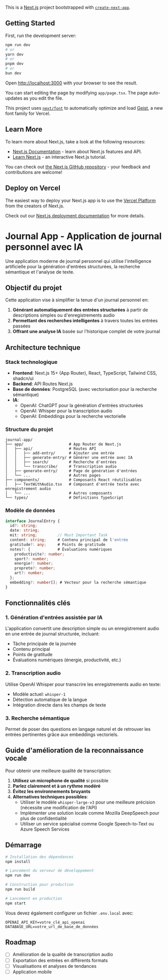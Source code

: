This is a [Next.js](https://nextjs.org) project bootstrapped with [`create-next-app`](https://nextjs.org/docs/app/api-reference/cli/create-next-app).

## Getting Started

First, run the development server:

```bash
npm run dev
# or
yarn dev
# or
pnpm dev
# or
bun dev
```

Open [http://localhost:3000](http://localhost:3000) with your browser to see the result.

You can start editing the page by modifying `app/page.tsx`. The page auto-updates as you edit the file.

This project uses [`next/font`](https://nextjs.org/docs/app/building-your-application/optimizing/fonts) to automatically optimize and load [Geist](https://vercel.com/font), a new font family for Vercel.

## Learn More

To learn more about Next.js, take a look at the following resources:

- [Next.js Documentation](https://nextjs.org/docs) - learn about Next.js features and API.
- [Learn Next.js](https://nextjs.org/learn) - an interactive Next.js tutorial.

You can check out [the Next.js GitHub repository](https://github.com/vercel/next.js) - your feedback and contributions are welcome!

## Deploy on Vercel

The easiest way to deploy your Next.js app is to use the [Vercel Platform](https://vercel.com/new?utm_medium=default-template&filter=next.js&utm_source=create-next-app&utm_campaign=create-next-app-readme) from the creators of Next.js.

Check out our [Next.js deployment documentation](https://nextjs.org/docs/app/building-your-application/deploying) for more details.

# Journal App - Application de journal personnel avec IA

Une application moderne de journal personnel qui utilise l'intelligence artificielle pour la génération d'entrées structurées, la recherche sémantique et l'analyse de texte.

## Objectif du projet

Cette application vise à simplifier la tenue d'un journal personnel en:

1. **Générant automatiquement des entrées structurées** à partir de descriptions simples ou d'enregistrements audio
2. **Permettant des recherches intelligentes** à travers toutes les entrées passées
3. **Offrant une analyse IA** basée sur l'historique complet de votre journal

## Architecture technique

### Stack technologique

- **Frontend**: Next.js 15+ (App Router), React, TypeScript, Tailwind CSS, shadcn/ui
- **Backend**: API Routes Next.js
- **Base de données**: PostgreSQL (avec vectorisation pour la recherche sémantique)
- **IA**: 
  - OpenAI: ChatGPT pour la génération d'entrées structurées
  - OpenAI: Whisper pour la transcription audio
  - OpenAI: Embeddings pour la recherche vectorielle

### Structure du projet

```
journal-app/
├── app/                    # App Router de Next.js
│   ├── api/                # Routes API
│   │   ├── add-entry/      # Ajouter une entrée
│   │   ├── generate-entry/ # Générer une entrée avec IA
│   │   ├── search/         # Recherche d'entrées
│   │   └── transcribe/     # Transcription audio
│   ├── generate-entry/     # Page de génération d'entrées
│   └── ...                 # Autres pages
├── components/             # Composants React réutilisables
│   ├── TextWithAudio.tsx   # Composant d'entrée texte avec enregistrement audio
│   └── ...                 # Autres composants
└── types/                  # Définitions TypeScript
```

### Modèle de données

```typescript
interface JournalEntry {
  id?: string;
  date: string;
  mit: string;         // Most Important Task
  content: string;     # Contenu principal de l'entrée
  gratitude?: any;     # Points de gratitude
  notes?: {            # Évaluations numériques
    productivite?: number;
    sport?: number;
    energie?: number;
    proprete?: number;
    art?: number;
  };
  embedding?: number[]; # Vecteur pour la recherche sémantique
}
```

## Fonctionnalités clés

### 1. Génération d'entrées assistée par IA

L'application convertit une description simple ou un enregistrement audio en une entrée de journal structurée, incluant:
- Tâche principale de la journée
- Contenu principal
- Points de gratitude
- Évaluations numériques (énergie, productivité, etc.)

### 2. Transcription audio

Utilise OpenAI Whisper pour transcrire les enregistrements audio en texte:
- Modèle actuel: `whisper-1`
- Détection automatique de la langue
- Intégration directe dans les champs de texte

### 3. Recherche sémantique

Permet de poser des questions en langage naturel et de retrouver les entrées pertinentes grâce aux embeddings vectoriels.

## Guide d'amélioration de la reconnaissance vocale

Pour obtenir une meilleure qualité de transcription:

1. **Utilisez un microphone de qualité** si possible
2. **Parlez clairement et à un rythme modéré**
3. **Évitez les environnements bruyants**
4. **Alternatives techniques possibles**:
   - Utiliser le modèle `whisper-large-v3` pour une meilleure précision (nécessite une modification de l'API)
   - Implémenter une solution locale comme Mozilla DeepSpeech pour plus de confidentialité
   - Utiliser un service spécialisé comme Google Speech-to-Text ou Azure Speech Services

## Démarrage

```bash
# Installation des dépendances
npm install

# Lancement du serveur de développement
npm run dev

# Construction pour production
npm run build

# Lancement en production
npm start
```

Vous devez également configurer un fichier `.env.local` avec:

```
OPENAI_API_KEY=votre_clé_api_openai
DATABASE_URL=votre_url_de_base_de_données
```

## Roadmap

- [ ] Amélioration de la qualité de transcription audio
- [ ] Exportation des entrées en différents formats
- [ ] Visualisations et analyses de tendances
- [ ] Application mobile
